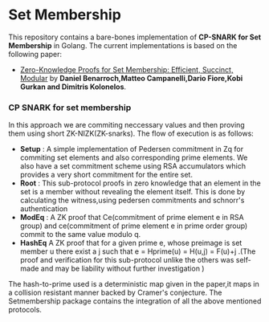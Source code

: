 # Set Membership 
 
 This repository contains a bare-bones implementation of **CP-SNARK for Set Membership** in Golang. The current implementations is based on the following paper:
 * [Zero-Knowledge Proofs for Set Membership: Efficient, Succinct, Modular](https://eprint.iacr.org/2019/1255.pdf) by **Daniel Benarroch,Matteo Campanelli,Dario Fiore,Kobi Gurkan and Dimitris
Kolonelos**.

### CP SNARK for set membership

In this approach we are commiting neccessary values and then proving them using short ZK-NIZK(ZK-snarks). The flow of execution is as follows:

 * **Setup** : A simple implementation of Pedersen commitment in Zq for commiting set elements and also corresponding prime elements. We also have a set commitment scheme using RSA accumulators which provides a very short commitment for the entire set.
 * **Root** : This sub-protocol proofs in zero knowledge that an element in the set is a member without revealing the element itself. This is done by calculating the witness,using pedersen commitments and schnorr's authentication
 * **ModEq** : A ZK proof that Ce(commitment of prime element e in RSA group) and ce(commitment of prime element e in prime order group) commit to the same value modulo q.
 * **HashEq** A ZK proof that for a given prime e, whose preimage is set member u there exist a j such that e = Hprime(u) = H(u,j) = F(u)+j .(The proof and verification for this sub-protocol unlike the others  was self-made and may be liability without further investigation )

 The hash-to-prime used is a deterministic map given in the paper,it maps in a collision resistant manner backed by Cramer's conjecture.
 The Setmembership package contains the integration of all the above mentioned protocols.
